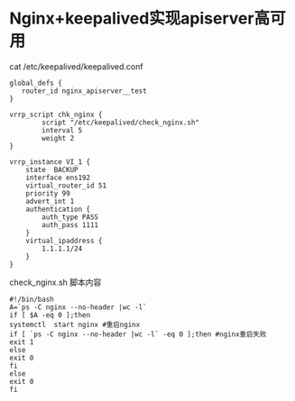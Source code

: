 # Nginx+keepalived实现apiserver高可用

cat /etc/keepalived/keepalived.conf
```
global_defs {
   router_id nginx_apiserver__test
}

vrrp_script chk_nginx {
        script "/etc/keepalived/check_nginx.sh"
        interval 5
        weight 2
}

vrrp_instance VI_1 {
    state  BACKUP
    interface ens192
    virtual_router_id 51
    priority 99
    advert_int 1
    authentication {
        auth_type PASS
        auth_pass 1111
    }
    virtual_ipaddress {
        1.1.1.1/24
    }
}
```



check_nginx.sh 脚本内容
```
#!/bin/bash
A=`ps -C nginx --no-header |wc -l`
if [ $A -eq 0 ];then
systemctl  start nginx #重启nginx
if [ `ps -C nginx --no-header |wc -l` -eq 0 ];then #nginx重启失败
exit 1
else
exit 0
fi
else
exit 0
fi
```


